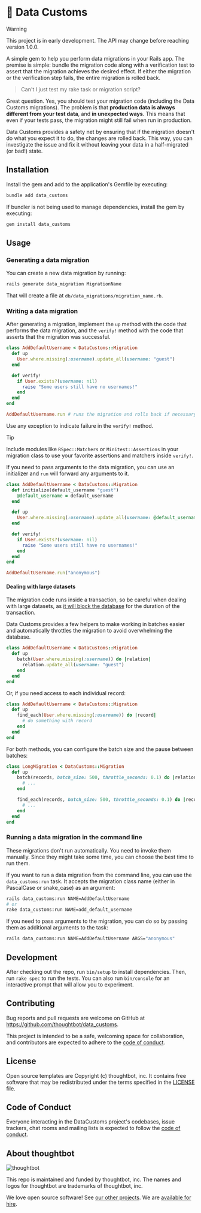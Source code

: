 # 🛃 Data Customs

> [!WARNING]
> This project is in early development. The API may change before reaching
> version 1.0.0.

A simple gem to help you perform data migrations in your Rails app. The premise
is simple: bundle the migration code along with a verification test to assert
that the migration achieves the desired effect. If either the migration or the
verification step fails, the entire migration is rolled back.

> Can't I just test my rake task or migration script?

Great question. Yes, you should test your migration code (including the Data
Customs migrations). The problem is that **production data is always different
from your test data**, and **in unexpected ways**. This means that even if your
tests pass, the migration might still fail when run in production.

Data Customs provides a safety net by ensuring that if the migration doesn't do
what you expect it to do, the changes are rolled back. This way, you can
investigate the issue and fix it without leaving your data in a half-migrated
(or bad!) state.

## Installation

Install the gem and add to the application's Gemfile by executing:

```bash
bundle add data_customs
```

If bundler is not being used to manage dependencies, install the gem by
executing:

```bash
gem install data_customs
```

## Usage

### Generating a data migration

You can create a new data migration by running:

```bash
rails generate data_migration MigrationName
```

That will create a file at `db/data_migrations/migration_name.rb`.

### Writing a data migration

After generating a migration, implement the `up` method with the code that
performs the data migration, and the `verify!` method with the code that
asserts that the migration was successful.

```ruby
class AddDefaultUsername < DataCustoms::Migration
  def up
    User.where.missing(:username).update_all(username: "guest")
  end

  def verify!
    if User.exists?(username: nil)
      raise "Some users still have no usernames!"
    end
  end
end

AddDefaultUsername.run # runs the migration and rolls back if necessary
```

Use any exception to indicate failure in the `verify!` method.

> [!TIP]
> Include modules like `RSpec::Matchers` or `Minitest::Assertions` in your
> migration class to use your favorite assertions and matchers inside `verify!`.

If you need to pass arguments to the data migration, you can use an initializer
and `run` will forward any arguments to it.

```ruby
class AddDefaultUsername < DataCustoms::Migration
  def initialize(default_username "guest")
    @default_username = default_username
  end

  def up
    User.where.missing(:username).update_all(username: @default_username)
  end

  def verify!
    if User.exists?(username: nil)
      raise "Some users still have no usernames!"
    end
  end
end

AddDefaultUsername.run("anonymous")
```

#### Dealing with large datasets

The migration code runs inside a transaction, so be careful when dealing with
large datasets, as [it will block the database][blocking] for the duration of
the transaction.

Data Customs provides a few helpers to make working in batches easier and
automatically throttles the migration to avoid overwhelming the database.

```ruby
class AddDefaultUsername < DataCustoms::Migration
  def up
    batch(User.where.missing(:username)) do |relation|
      relation.update_all(username: "guest")
    end
  end
end
```

Or, if you need access to each individual record:

```ruby
class AddDefaultUsername < DataCustoms::Migration
  def up
    find_each(User.where.missing(:username)) do |record|
      # do something with record
    end
  end
end
```

For both methods, you can configure the batch size and the pause between batches:

```ruby
class LongMigration < DataCustoms::Migration
  def up
    batch(records, batch_size: 500, throttle_seconds: 0.1) do |relation|
      # ...
    end

    find_each(records, batch_size: 500, throttle_seconds: 0.1) do |record|
      # ...
    end
  end
end
```

### Running a data migration in the command line

These migrations don't run automatically. You need to invoke them manually.
Since they might take some time, you can choose the best time to run them.

If you want to run a data migration from the command line, you can use the
`data_customs:run` task. It accepts the migration class name (either in
PascalCase or snake_case) as an argument:

```bash
rails data_customs:run NAME=AddDefaultUsername
# or
rake data_customs:run NAME=add_default_username
```

If you need to pass arguments to the migration, you can do so by passing them as
additional arguments to the task:

```bash
rails data_customs:run NAME=AddDefaultUsername ARGS="anonymous"
```

## Development

After checking out the repo, run `bin/setup` to install dependencies. Then, run
`rake spec` to run the tests. You can also run `bin/console` for an interactive
prompt that will allow you to experiment.

## Contributing

Bug reports and pull requests are welcome on GitHub at
<https://github.com/thoughtbot/data_customs>.

This project is intended to be a safe, welcoming space for collaboration, and
contributors are expected to adhere to the [code of
conduct](https://github.com/thoughtbot/data_customs/blob/main/CODE_OF_CONDUCT.md).

## License

Open source templates are Copyright (c) thoughtbot, inc. It contains free
software that may be redistributed under the terms specified in the
[LICENSE](https://github.com/thoughtbot/data_customs/blob/main/LICENSE.txt)
file.

## Code of Conduct

Everyone interacting in the DataCustoms project's codebases, issue trackers,
chat rooms and mailing lists is expected to follow the [code of
conduct](https://github.com/thoughtbot/data_customs/blob/main/CODE_OF_CONDUCT.md).

<!-- START /templates/footer.md -->

## About thoughtbot

![thoughtbot](https://thoughtbot.com/thoughtbot-logo-for-readmes.svg)

This repo is maintained and funded by thoughtbot, inc. The names and logos for
thoughtbot are trademarks of thoughtbot, inc.

We love open source software! See [our other projects][community]. We are
[available for hire][hire].

[community]: https://thoughtbot.com/community?utm_source=github&utm_medium=readme&utm_campaign=data_customs
[hire]: https://thoughtbot.com/hire-us?utm_source=github&utm_medium=readme&utm_campaign=data_customs

<!-- END /templates/footer.md -->

[blocking]: https://github.com/ankane/strong_migrations?tab=readme-ov-file#backfilling-data
